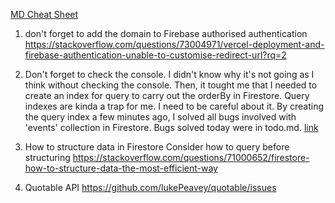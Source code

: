 [MD Cheat Sheet](https://www.markdownguide.org/cheat-sheet/#basic-syntax)

1. don't forget to add the domain to Firebase authorised authentication
https://stackoverflow.com/questions/73004971/vercel-deployment-and-firebase-authentication-unable-to-customise-redirect-url?rq=2

2. Don't forget to check the console. I didn't know why it's not going as I think without checking the console. Then, it tought me that I needed to create an index for query to carry out the orderBy in Firestore. Query indexes are kinda a trap for me. I need to be careful about it. By creating the query index a few minutes ago, I solved all bugs involved with 'events' collection in Firestore. Bugs solved today were in todo.md. [link](/todo.md)

3. How to structure data in Firestore
Consider how to query before structuring
https://stackoverflow.com/questions/71000652/firestore-how-to-structure-data-the-most-efficient-way


4. Quotable API
https://github.com/lukePeavey/quotable/issues

